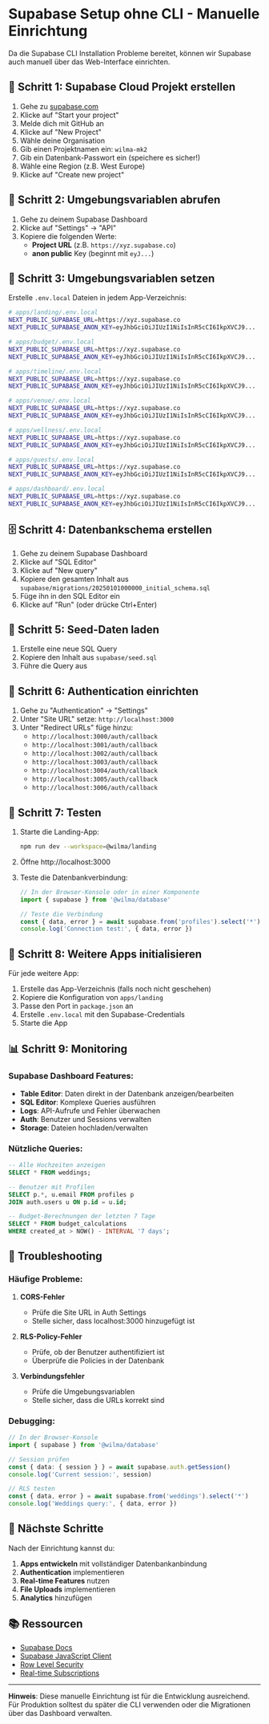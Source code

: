 # Supabase Setup ohne CLI - Manuelle Einrichtung

Da die Supabase CLI Installation Probleme bereitet, können wir Supabase auch manuell über das Web-Interface einrichten.

## 🚀 Schritt 1: Supabase Cloud Projekt erstellen

1. Gehe zu [supabase.com](https://supabase.com)
2. Klicke auf "Start your project"
3. Melde dich mit GitHub an
4. Klicke auf "New Project"
5. Wähle deine Organisation
6. Gib einen Projektnamen ein: `wilma-mk2`
7. Gib ein Datenbank-Passwort ein (speichere es sicher!)
8. Wähle eine Region (z.B. West Europe)
9. Klicke auf "Create new project"

## 🔧 Schritt 2: Umgebungsvariablen abrufen

1. Gehe zu deinem Supabase Dashboard
2. Klicke auf "Settings" → "API"
3. Kopiere die folgenden Werte:
   - **Project URL** (z.B. `https://xyz.supabase.co`)
   - **anon public** Key (beginnt mit `eyJ...`)

## 📝 Schritt 3: Umgebungsvariablen setzen

Erstelle `.env.local` Dateien in jedem App-Verzeichnis:

```bash
# apps/landing/.env.local
NEXT_PUBLIC_SUPABASE_URL=https://xyz.supabase.co
NEXT_PUBLIC_SUPABASE_ANON_KEY=eyJhbGciOiJIUzI1NiIsInR5cCI6IkpXVCJ9...

# apps/budget/.env.local
NEXT_PUBLIC_SUPABASE_URL=https://xyz.supabase.co
NEXT_PUBLIC_SUPABASE_ANON_KEY=eyJhbGciOiJIUzI1NiIsInR5cCI6IkpXVCJ9...

# apps/timeline/.env.local
NEXT_PUBLIC_SUPABASE_URL=https://xyz.supabase.co
NEXT_PUBLIC_SUPABASE_ANON_KEY=eyJhbGciOiJIUzI1NiIsInR5cCI6IkpXVCJ9...

# apps/venue/.env.local
NEXT_PUBLIC_SUPABASE_URL=https://xyz.supabase.co
NEXT_PUBLIC_SUPABASE_ANON_KEY=eyJhbGciOiJIUzI1NiIsInR5cCI6IkpXVCJ9...

# apps/wellness/.env.local
NEXT_PUBLIC_SUPABASE_URL=https://xyz.supabase.co
NEXT_PUBLIC_SUPABASE_ANON_KEY=eyJhbGciOiJIUzI1NiIsInR5cCI6IkpXVCJ9...

# apps/guests/.env.local
NEXT_PUBLIC_SUPABASE_URL=https://xyz.supabase.co
NEXT_PUBLIC_SUPABASE_ANON_KEY=eyJhbGciOiJIUzI1NiIsInR5cCI6IkpXVCJ9...

# apps/dashboard/.env.local
NEXT_PUBLIC_SUPABASE_URL=https://xyz.supabase.co
NEXT_PUBLIC_SUPABASE_ANON_KEY=eyJhbGciOiJIUzI1NiIsInR5cCI6IkpXVCJ9...
```

## 🗄️ Schritt 4: Datenbankschema erstellen

1. Gehe zu deinem Supabase Dashboard
2. Klicke auf "SQL Editor"
3. Klicke auf "New query"
4. Kopiere den gesamten Inhalt aus `supabase/migrations/20250101000000_initial_schema.sql`
5. Füge ihn in den SQL Editor ein
6. Klicke auf "Run" (oder drücke Ctrl+Enter)

## 🌱 Schritt 5: Seed-Daten laden

1. Erstelle eine neue SQL Query
2. Kopiere den Inhalt aus `supabase/seed.sql`
3. Führe die Query aus

## 🔐 Schritt 6: Authentication einrichten

1. Gehe zu "Authentication" → "Settings"
2. Unter "Site URL" setze: `http://localhost:3000`
3. Unter "Redirect URLs" füge hinzu:
   - `http://localhost:3000/auth/callback`
   - `http://localhost:3001/auth/callback`
   - `http://localhost:3002/auth/callback`
   - `http://localhost:3003/auth/callback`
   - `http://localhost:3004/auth/callback`
   - `http://localhost:3005/auth/callback`
   - `http://localhost:3006/auth/callback`

## 🧪 Schritt 7: Testen

1. Starte die Landing-App:
   ```bash
   npm run dev --workspace=@wilma/landing
   ```

2. Öffne http://localhost:3000

3. Teste die Datenbankverbindung:
   ```typescript
   // In der Browser-Konsole oder in einer Komponente
   import { supabase } from '@wilma/database'
   
   // Teste die Verbindung
   const { data, error } = await supabase.from('profiles').select('*').limit(1)
   console.log('Connection test:', { data, error })
   ```

## 🔄 Schritt 8: Weitere Apps initialisieren

Für jede weitere App:

1. Erstelle das App-Verzeichnis (falls noch nicht geschehen)
2. Kopiere die Konfiguration von `apps/landing`
3. Passe den Port in `package.json` an
4. Erstelle `.env.local` mit den Supabase-Credentials
5. Starte die App

## 📊 Schritt 9: Monitoring

### Supabase Dashboard Features:

- **Table Editor**: Daten direkt in der Datenbank anzeigen/bearbeiten
- **SQL Editor**: Komplexe Queries ausführen
- **Logs**: API-Aufrufe und Fehler überwachen
- **Auth**: Benutzer und Sessions verwalten
- **Storage**: Dateien hochladen/verwalten

### Nützliche Queries:

```sql
-- Alle Hochzeiten anzeigen
SELECT * FROM weddings;

-- Benutzer mit Profilen
SELECT p.*, u.email FROM profiles p 
JOIN auth.users u ON p.id = u.id;

-- Budget-Berechnungen der letzten 7 Tage
SELECT * FROM budget_calculations 
WHERE created_at > NOW() - INTERVAL '7 days';
```

## 🚨 Troubleshooting

### Häufige Probleme:

1. **CORS-Fehler**
   - Prüfe die Site URL in Auth Settings
   - Stelle sicher, dass localhost:3000 hinzugefügt ist

2. **RLS-Policy-Fehler**
   - Prüfe, ob der Benutzer authentifiziert ist
   - Überprüfe die Policies in der Datenbank

3. **Verbindungsfehler**
   - Prüfe die Umgebungsvariablen
   - Stelle sicher, dass die URLs korrekt sind

### Debugging:

```typescript
// In der Browser-Konsole
import { supabase } from '@wilma/database'

// Session prüfen
const { data: { session } } = await supabase.auth.getSession()
console.log('Current session:', session)

// RLS testen
const { data, error } = await supabase.from('weddings').select('*')
console.log('Weddings query:', { data, error })
```

## 🎯 Nächste Schritte

Nach der Einrichtung kannst du:

1. **Apps entwickeln** mit vollständiger Datenbankanbindung
2. **Authentication** implementieren
3. **Real-time Features** nutzen
4. **File Uploads** implementieren
5. **Analytics** hinzufügen

## 📚 Ressourcen

- [Supabase Docs](https://supabase.com/docs)
- [Supabase JavaScript Client](https://supabase.com/docs/reference/javascript)
- [Row Level Security](https://supabase.com/docs/guides/auth/row-level-security)
- [Real-time Subscriptions](https://supabase.com/docs/guides/realtime)

---

**Hinweis**: Diese manuelle Einrichtung ist für die Entwicklung ausreichend. Für Produktion solltest du später die CLI verwenden oder die Migrationen über das Dashboard verwalten. 